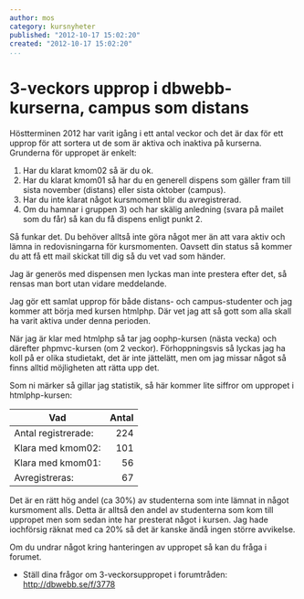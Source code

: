 ```yaml
---
author: mos
category: kursnyheter
published: "2012-10-17 15:02:20"
created: "2012-10-17 15:02:20"
...
```

3-veckors upprop i dbwebb-kurserna, campus som distans
==================================

Höstterminen 2012 har varit igång i ett antal veckor och det är dax för ett upprop för att sortera ut de som är aktiva och inaktiva på kurserna. Grunderna för uppropet är enkelt:

1. Har du klarat kmom02 så är du ok.
2. Har du klarat kmom01 så har du en generell dispens som gäller fram till sista november (distans) eller sista oktober (campus).
3. Har du inte klarat något kursmoment blir du avregistrerad.
4. Om du hamnar i gruppen 3) och har skälig anledning (svara på mailet som du får) så kan du få dispens enligt punkt 2.

Så funkar det. Du behöver alltså inte göra något mer än att vara aktiv och lämna in redovisningarna för kursmomenten. Oavsett din status så kommer du att få ett mail skickat till dig så du vet vad som händer.

<!--more-->

Jag är generös med dispensen men lyckas man inte prestera efter det, så rensas man bort utan vidare meddelande. 

Jag gör ett samlat upprop för både distans- och campus-studenter och jag kommer att börja med kursen htmlphp. Där vet jag att så gott som alla skall ha varit aktiva under denna perioden.

När jag är klar med htmlphp så tar jag oophp-kursen (nästa vecka) och därefter phpmvc-kursen (om 2 veckor). Förhoppningsvis så lyckas jag ha koll på er olika studietakt, det är inte jättelätt, men om jag missar något så finns alltid möjligheten att rätta upp det. 

Som ni märker så gillar jag statistik, så här kommer lite siffror om uppropet i htmlphp-kursen:

| Vad                  | Antal | 
|----------------------|------:|
| Antal registrerade:  |   224 |
| Klara med kmom02:    |   101 |
| Klara med kmom01:    |    56 |
| Avregistreras:       |    67 |


Det är en rätt hög andel (ca 30%) av studenterna som inte lämnat in något kursmoment alls. Detta är alltså den andel av studenterna som kom till uppropet men som sedan inte har presterat något i kursen. Jag hade iochförsig räknat med ca 20% så det är kanske ändå ingen större avvikelse.

Om du undrar något kring hanteringen av uppropet så kan du fråga i forumet.

* Ställ dina frågor om 3-veckorsuppropet i forumtråden:  
  <a href='http://dbwebb.se/f/3778'>http://dbwebb.se/f/3778</a>

 